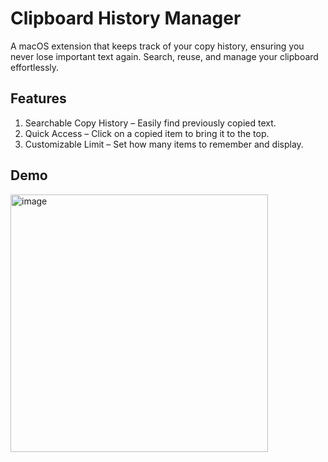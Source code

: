 # Clipboard History Manager

A macOS extension that keeps track of your copy history, ensuring you never lose important text again. Search, reuse, and manage your clipboard effortlessly.

## Features
1. Searchable Copy History – Easily find previously copied text.
2. Quick Access – Click on a copied item to bring it to the top.
3. Customizable Limit – Set how many items to remember and display.

## Demo
<img width="412" alt="image" src="https://github.com/user-attachments/assets/8b84bf59-c29e-4649-81ab-ee86c65fa5a8">


